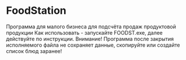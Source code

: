 # FoodStation
Программа для малого бизнеса для подсчёта продаж продуктовой продукции
Как использовать - запускайте FOODST.exe, далее действуйте по инструкции.
Внимание! Программа после закрытия исполняемого файла не сохраняет данные, скопируйте или создайте список блюд заранее!
